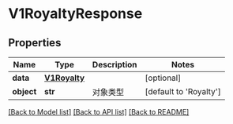 # V1RoyaltyResponse

## Properties
Name | Type | Description | Notes
------------ | ------------- | ------------- | -------------
**data** | [**V1Royalty**](V1Royalty.md) |  | [optional] 
**object** | **str** | 对象类型 | [default to 'Royalty']

[[Back to Model list]](../README.md#documentation-for-models) [[Back to API list]](../README.md#documentation-for-api-endpoints) [[Back to README]](../README.md)


